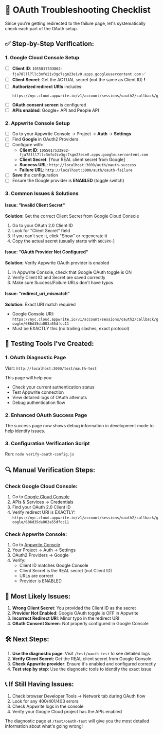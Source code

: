 # 🔧 OAuth Troubleshooting Checklist

Since you're getting redirected to the failure page, let's systematically check each part of the OAuth setup.

## ✅ **Step-by-Step Verification:**

### 1. **Google Cloud Console Setup**
- [ ] **Client ID**: `1055017533862-fja78lll7llc3mfo2iv3gc7sgn23eiv0.apps.googleusercontent.com` ✅
- [ ] **Client Secret**: Get the ACTUAL secret (not the same as Client ID) ❗
- [ ] **Authorized redirect URIs** includes:
  ```
  https://nyc.cloud.appwrite.io/v1/account/sessions/oauth2/callback/google/686d35da003a55dfcc11
  ```
- [ ] **OAuth consent screen** is configured
- [ ] **APIs enabled**: Google+ API and People API

### 2. **Appwrite Console Setup**
- [ ] Go to your Appwrite Console → Project → **Auth** → **Settings**
- [ ] Find **Google** in OAuth2 Providers
- [ ] Configure with:
  - **Client ID**: `1055017533862-fja78lll7llc3mfo2iv3gc7sgn23eiv0.apps.googleusercontent.com`
  - **Client Secret**: [Your REAL client secret from Google]
  - **Success URL**: `http://localhost:3000/auth/oauth-success`
  - **Failure URL**: `http://localhost:3000/auth/oauth-failure`
- [ ] **Save** the configuration
- [ ] Ensure the Google provider is **ENABLED** (toggle switch)

### 3. **Common Issues & Solutions**

#### Issue: "Invalid Client Secret"
**Solution**: Get the correct Client Secret from Google Cloud Console
1. Go to your OAuth 2.0 Client ID
2. Look for "Client Secret" field
3. If you can't see it, click "Show" or regenerate it
4. Copy the actual secret (usually starts with `GOCSPX-`)

#### Issue: "OAuth Provider Not Configured"
**Solution**: Verify Appwrite OAuth provider is enabled
1. In Appwrite Console, check that Google OAuth toggle is ON
2. Verify Client ID and Secret are saved correctly
3. Make sure Success/Failure URLs don't have typos

#### Issue: "redirect_uri_mismatch"
**Solution**: Exact URI match required
- Google Console URI: `https://nyc.cloud.appwrite.io/v1/account/sessions/oauth2/callback/google/686d35da003a55dfcc11`
- Must be EXACTLY this (no trailing slashes, exact protocol)

## 🧪 **Testing Tools I've Created:**

### 1. **OAuth Diagnostic Page**
Visit: `http://localhost:3000/test/oauth-test`

This page will help you:
- Check your current authentication status
- Test Appwrite connection
- View detailed logs of OAuth attempts
- Debug authentication flow

### 2. **Enhanced OAuth Success Page**
The success page now shows debug information in development mode to help identify issues.

### 3. **Configuration Verification Script**
Run: `node verify-oauth-config.js`

## 🔍 **Manual Verification Steps:**

### Check Google Cloud Console:
1. Go to [Google Cloud Console](https://console.cloud.google.com/)
2. APIs & Services → Credentials
3. Find your OAuth 2.0 Client ID
4. Verify redirect URI is EXACTLY: `https://nyc.cloud.appwrite.io/v1/account/sessions/oauth2/callback/google/686d35da003a55dfcc11`

### Check Appwrite Console:
1. Go to [Appwrite Console](https://cloud.appwrite.io/)
2. Your Project → Auth → Settings
3. OAuth2 Providers → Google
4. Verify:
   - Client ID matches Google Console
   - Client Secret is the REAL secret (not Client ID)
   - URLs are correct
   - Provider is ENABLED

## 🚨 **Most Likely Issues:**

1. **Wrong Client Secret**: You provided the Client ID as the secret
2. **Provider Not Enabled**: Google OAuth toggle is OFF in Appwrite
3. **Incorrect Redirect URI**: Minor typo in the redirect URI
4. **OAuth Consent Screen**: Not properly configured in Google Console

## 🛠 **Next Steps:**

1. **Use the diagnostic page**: Visit `/test/oauth-test` to see detailed logs
2. **Verify Client Secret**: Get the REAL client secret from Google Console
3. **Check Appwrite provider**: Ensure it's enabled and configured correctly
4. **Test step by step**: Use the diagnostic tools to identify the exact issue

## 📞 **If Still Having Issues:**

1. Check browser Developer Tools → Network tab during OAuth flow
2. Look for any 400/401/403 errors
3. Check Appwrite logs in the console
4. Verify your Google Cloud project has the APIs enabled

The diagnostic page at `/test/oauth-test` will give you the most detailed information about what's going wrong!
